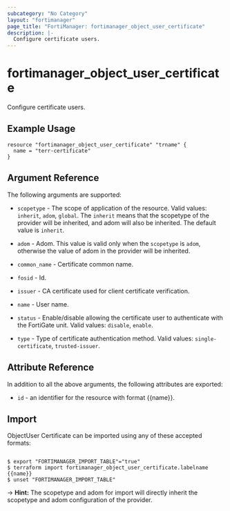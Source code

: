 ```yaml
---
subcategory: "No Category"
layout: "fortimanager"
page_title: "FortiManager: fortimanager_object_user_certificate"
description: |-
  Configure certificate users.
---
```


# fortimanager_object_user_certificate
Configure certificate users.

## Example Usage

```hcl
resource "fortimanager_object_user_certificate" "trname" {
  name = "terr-certificate"
}
```

## Argument Reference


The following arguments are supported:

* `scopetype` - The scope of application of the resource. Valid values: `inherit`, `adom`, `global`. The `inherit` means that the scopetype of the provider will be inherited, and adom will also be inherited. The default value is `inherit`.
* `adom` - Adom. This value is valid only when the `scopetype` is `adom`, otherwise the value of adom in the provider will be inherited.

* `common_name` - Certificate common name.
* `fosid` - Id.
* `issuer` - CA certificate used for client certificate verification.
* `name` - User name.
* `status` - Enable/disable allowing the certificate user to authenticate with the FortiGate unit. Valid values: `disable`, `enable`.

* `type` - Type of certificate authentication method. Valid values: `single-certificate`, `trusted-issuer`.



## Attribute Reference

In addition to all the above arguments, the following attributes are exported:
* `id` - an identifier for the resource with format {{name}}.

## Import

ObjectUser Certificate can be imported using any of these accepted formats:
```

$ export "FORTIMANAGER_IMPORT_TABLE"="true"
$ terraform import fortimanager_object_user_certificate.labelname {{name}}
$ unset "FORTIMANAGER_IMPORT_TABLE"
```
-> **Hint:** The scopetype and adom for import will directly inherit the scopetype and adom configuration of the provider.
